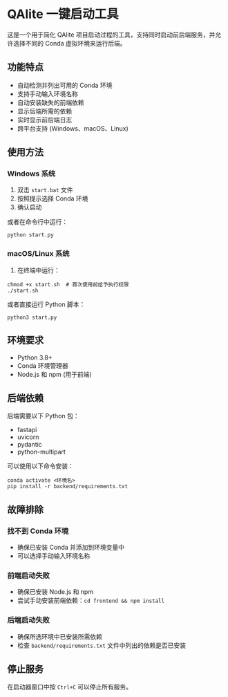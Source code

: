 # QAlite 一键启动工具

这是一个用于简化 QAlite 项目启动过程的工具，支持同时启动前后端服务，并允许选择不同的 Conda 虚拟环境来运行后端。

## 功能特点

- 自动检测并列出可用的 Conda 环境
- 支持手动输入环境名称
- 自动安装缺失的前端依赖
- 显示后端所需的依赖
- 实时显示前后端日志
- 跨平台支持 (Windows、macOS、Linux)

## 使用方法

### Windows 系统

1. 双击 `start.bat` 文件
2. 按照提示选择 Conda 环境
3. 确认启动

或者在命令行中运行：

```
python start.py
```

### macOS/Linux 系统

1. 在终端中运行：

```
chmod +x start.sh  # 首次使用前给予执行权限
./start.sh
```

或者直接运行 Python 脚本：

```
python3 start.py
```

## 环境要求

- Python 3.8+
- Conda 环境管理器
- Node.js 和 npm (用于前端)

## 后端依赖

后端需要以下 Python 包：

- fastapi
- uvicorn
- pydantic
- python-multipart

可以使用以下命令安装：

```
conda activate <环境名>
pip install -r backend/requirements.txt
```

## 故障排除

### 找不到 Conda 环境

- 确保已安装 Conda 并添加到环境变量中
- 可以选择手动输入环境名称

### 前端启动失败

- 确保已安装 Node.js 和 npm
- 尝试手动安装前端依赖：`cd frontend && npm install`

### 后端启动失败

- 确保所选环境中已安装所需依赖
- 检查 `backend/requirements.txt` 文件中列出的依赖是否已安装

## 停止服务

在启动器窗口中按 `Ctrl+C` 可以停止所有服务。 